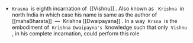 - `Krasna`  is eighth incarnation of  [[Vishnu]] . Also known as   `Krishna`  in north India in which case his name is same as the author of  [[mahaBharata]]  —  Krishna [[Dwaipayana]] . In a way  `Krsna`  is the embodiment of  `Krishna Dwaipayna's`  knowledge such that only  `Vishnu` , in his complete incarnation, could perform this role